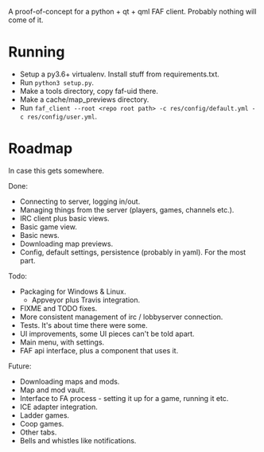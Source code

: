 A proof-of-concept for a python + qt + qml FAF client. Probably nothing will come of it.

Running
=======

* Setup a py3.6+ virtualenv. Install stuff from requirements.txt.
* Run `python3 setup.py`.
* Make a tools directory, copy faf-uid there.
* Make a cache/map_previews directory.
* Run `faf_client --root <repo root path> -c res/config/default.yml -c res/config/user.yml`.


Roadmap
=======

In case this gets somewhere.

Done:
* Connecting to server, logging in/out.
* Managing things from the server (players, games, channels etc.).
* IRC client plus basic views.
* Basic game view.
* Basic news.
* Downloading map previews.
* Config, default settings, persistence (probably in yaml). For the most part.

Todo:
* Packaging for Windows & Linux.
  * Appveyor plus Travis integration.
* FIXME and TODO fixes.
* More consistent management of irc / lobbyserver connection.
* Tests. It's about time there were some.
* UI improvements, some UI pieces can't be told apart.
* Main menu, with settings.
* FAF api interface, plus a component that uses it.

Future:
* Downloading maps and mods.
* Map and mod vault.
* Interface to FA process - setting it up for a game, running it etc.
* ICE adapter integration.
* Ladder games.
* Coop games.
* Other tabs.
* Bells and whistles like notifications.
